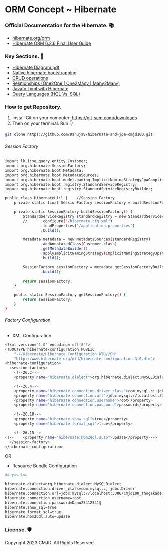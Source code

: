 # ORM Concept ~ Hibernate
### Official Documentation for the Hibernate. 📚
- [hibernate.org/orm](https://hibernate.org/orm/)
- [Hibernate ORM 6.2.6 Final User Guide](https://docs.jboss.org/hibernate/stable/orm/userguide/html_single/Hibernate_User_Guide.html)

### Key Sections. 🚩
- [Hibernate Diagram.pdf](/hibernate-diagrams.pdf)
- [Native hibernate bootstrapping](/native-hibernate/nh-bootstrapping/)
- [CRUD operations](/native-hibernate/crud-opertions)
- [Relationships (One2One | One2Many | Many2Many)](/native-hibernate/nh-relationships)
- [Javafx-fxml with Hibernate](/native-hibernate/fx-hibernate)
- [Query Languages (HQL Vs. SQL)](/native-hibernate/hb-query-language)

### How to get Repository.
1. Install Git on your computer: https://git-scm.com/downloads
2. Then on your terminal. Run 👇

```sh
git clone https://github.com/DanujaV/hibernate-and-jpa-cmjd100.git
```

###### Session Factory
```sh
import lk.ijse.query.entity.Customer;
import org.hibernate.SessionFactory;
import org.hibernate.boot.Metadata;
import org.hibernate.boot.MetadataSources;
import org.hibernate.boot.model.naming.ImplicitNamingStrategyJpaCompliantImpl;
import org.hibernate.boot.registry.StandardServiceRegistry;
import org.hibernate.boot.registry.StandardServiceRegistryBuilder;

public class HibernateUtil {    //Session Factory
    private static final SessionFactory sessionFactory = buildSessionFactory();

    private static SessionFactory buildSessionFactory() {
        StandardServiceRegistry standardRegistry = new StandardServiceRegistryBuilder()
        //      .configure("/hibernate.cfg.xml")
                .loadProperties("/application.properties")
                .build();

        Metadata metadata = new MetadataSources(standardRegistry)
                .addAnnotatedClass(Customer.class)
                .getMetadataBuilder()
                .applyImplicitNamingStrategy(ImplicitNamingStrategyJpaCompliantImpl.INSTANCE)
                .build();

        SessionFactory sessionFactory = metadata.getSessionFactoryBuilder()
                .build();

        return sessionFactory;
    }

    public static SessionFactory getSessionFactory() {
        return sessionFactory;
    }
}
```
###### Factory Configuration
- XML Configuration
```sh
<?xml version='1.0' encoding='utf-8'?>
<!DOCTYPE hibernate-configuration PUBLIC
    "-//Hibernate/Hibernate Configuration DTD//EN"
    "http://www.hibernate.org/dtd/hibernate-configuration-3.0.dtd">
<hibernate-configuration>
  <session-factory>
    <!--26.2-->
    <property name="hibernate.dialect">org.hibernate.dialect.MySQLDialect</property>

    <!--26.4-->
    <property name="hibernate.connection.driver_class">com.mysql.cj.jdbc.Driver</property>
    <property name="hibernate.connection.url">jdbc:mysql://localhost:3306/nh_cmjd100?createDatabaseIfNotExist=true</property>
    <property name="hibernate.connection.username">root</property>
    <property name="hibernate.connection.password">password</property>

    <!--26.10-->
    <property name="hibernate.show_sql">true</property>
    <property name="hibernate.format_sql">true</property>

    <!--26.15-->
<!--    <property name="hibernate.hbm2ddl.auto">update</property>-->
  </session-factory>
</hibernate-configuration>
```
OR
- Resource Bundle Configuration
```sh
#key=value

hibernate.dialect=org.hibernate.dialect.MySQLDialect
hibernate.connection.driver_class=com.mysql.cj.jdbc.Driver
hibernate.connection.url=jdbc:mysql://localhost:3306/cmjd100_thogakade?createDatabaseIfNotExist=true
hibernate.connection.username=root
hibernate.connection.password=Danu25412541@
hibernate.show_sql=true
hibernate.format_sql=true
hibernate.hbm2ddl.auto=update
```

### License. 🛡️
Copyright 2023 CMJD. All Rights Reserved.